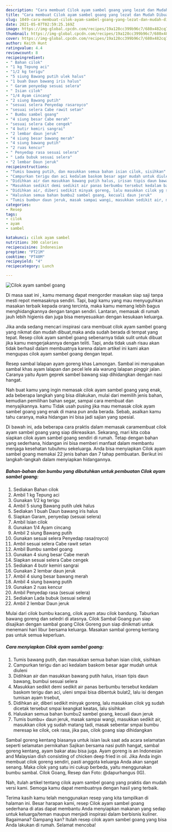 ```yaml
---
description: "Cara membuat Cilok ayam sambel goang yang lezat dan Mudah Dibuat"
title: "Cara membuat Cilok ayam sambel goang yang lezat dan Mudah Dibuat"
slug: 1049-cara-membuat-cilok-ayam-sambel-goang-yang-lezat-dan-mudah-dibuat
date: 2021-05-07T02:59:25.169Z
image: https://img-global.cpcdn.com/recipes/19a128cc399b96c7/680x482cq70/cilok-ayam-sambel-goang-foto-resep-utama.jpg
thumbnail: https://img-global.cpcdn.com/recipes/19a128cc399b96c7/680x482cq70/cilok-ayam-sambel-goang-foto-resep-utama.jpg
cover: https://img-global.cpcdn.com/recipes/19a128cc399b96c7/680x482cq70/cilok-ayam-sambel-goang-foto-resep-utama.jpg
author: Keith Hunt
ratingvalue: 4.4
reviewcount: 8
recipeingredient:
- " Bahan cilok"
- "1 kg Tepung aci"
- "1/2 kg terigu"
- "5 siung Bawang putih ulek halus"
- "1 buah Daun bawang iris halus"
- " Garam penyedap sesuai selera"
- " Isian cilok"
- "1/4 Ayam cincang"
- "2 siung Bawang putih"
- "sesuai selera Penyedap rasaroyco"
- "sesuai selera Cabe rawit setan"
- " Bumbu sambel goang"
- "4 siung besar Cabe merah"
- "sesuai selera Cabe cengek"
- "4 butir kemiri sangrai"
- "2 lembar daun jeruk"
- "4 siung besar bawang merah"
- "4 siung bawang putih"
- "2 ruas kencur"
- " Penyedap rasa sesuai selera"
- " Lada bubuk sesuai selera"
- "2 lembar Daun jeruk"
recipeinstructions:
- "Tumis bawang putih, dan masukkan semua bahan isian cilok, sisihkan"
- "Campurkan terigu dan aci kedalam baskom besar agar mudah untuk diuleni"
- "Didihkan air dan masukkan bawang putih halus, irisan tipis daun bawang, bumbui sesuai selera"
- "Masukkan sedikit demi sedikit air panas berbumbu tersebut kedalam baskom terigu dan aci, uleni smpai bisa dibentuk bulat2, lalu isi dengan tumisan ayam trsebut,"
- "Didihkan air, diberi sedikit minyak goreng, lalu masukkan cilok yg sudah dicetak tersebut smpai keangkat keatas, lalu sisihkan"
- "Haluskan semua bahan bumbu2 sambel goang, kecuali daun jeruk"
- "Tumis bumbu+ daun jeruk, masak sampai wangi, masukkan sedikit air, masukkan cilok yg sudah matang tadi, masak sebentar smpai bumbu meresap ke cilok, cek rasa, jika pas, cilok goang siap dihidangkan"
categories:
- Resep
tags:
- cilok
- ayam
- sambel

katakunci: cilok ayam sambel 
nutrition: 300 calories
recipecuisine: Indonesian
preptime: "PT21M"
cooktime: "PT40M"
recipeyield: "4"
recipecategory: Lunch

---
```



![Cilok ayam sambel goang](https://img-global.cpcdn.com/recipes/19a128cc399b96c7/680x482cq70/cilok-ayam-sambel-goang-foto-resep-utama.jpg)

Di masa  saat ini , kamu memang dapat mengorder masakan siap saji tanpa mesti repot memasaknya sendiri. Tapi, bagi kamu yang mau menyuguhkan masakan terbaik kepada orang tercinta, maka kamu memang lebih bagus menghidangkannya dengan tangan sendiri. Lantaran, memasak di rumah jauh lebih higienis dan juga bisa menyesuaikan dengan kesukaan keluarga.

Jika anda sedang mencari inspirasi cara membuat cilok ayam sambel goang yang nikmat dan mudah dibuat,maka anda sudah berada di tempat yang tepat. Resep cilok ayam sambel goang  sebenarnya tidak sulit untuk dibuat jika kamu mengerjakannya dengan teliti. Tapi, anda tidak usah risau akan tidak berhasil dalam membuatnya 
karena dalam artikel ini kami akan mengupas cilok ayam sambel goang dengan tepat.  

Resep sambal lalapan ayam goreng khas Lamongan. Sambal ini merupakan sambal khas ayam lalapan dan pecel lele ala warung lalapan pinggir jalan. Caranya yaitu Ayam geprek sambel bawang siap dihidangkan dengan nasi hangat.

Nah buat kamu yang ingin memasak cilok ayam sambel goang yang enak, ada beberapa langkah yang bisa dilakukan, mulai dari memilih jenis bahan, kemudian pemilihan bahan segar, sampai cara membuat dan menyajikannya. kamu Tidak usah pusing jika mau memasak cilok ayam sambel goang yang enak di mana pun anda berada. Sebab, asalkan kamu  tahu caranya, maka hidangan ini bisa jadi sajian yang spesial.

Di bawah ini, ada beberapa cara praktis  dalam memasak caramembuat cilok ayam sambel goang yang siap dikreasikan. Sekarang, mari kita coba siapkan cilok ayam sambel goang sendiri di rumah. Tetap dengan bahan yang sederhana, hidangan ini bisa memberi manfaat dalam membantu menjaga kesehatan tubuhmu sekeluarga. Anda bisa menyiapkan Cilok ayam sambel goang memakai 22 jenis bahan dan 7 tahap pembuatan. Berikut ini langkah-langkah dalam menyiapkan hidangannya.

<!--inarticleads1-->

##### Bahan-bahan dan bumbu yang dibutuhkan untuk pembuatan Cilok ayam sambel goang:

1. Sediakan  Bahan cilok
1. Ambil 1 kg Tepung aci
1. Gunakan 1/2 kg terigu
1. Ambil 5 siung Bawang putih ulek halus
1. Sediakan 1 buah Daun bawang iris halus
1. Siapkan  Garam, penyedap (sesuai selera)
1. Ambil  Isian cilok
1. Gunakan 1/4 Ayam cincang
1. Ambil 2 siung Bawang putih
1. Gunakan sesuai selera Penyedap rasa(royco)
1. Ambil sesuai selera Cabe rawit setan
1. Ambil  Bumbu sambel goang
1. Gunakan 4 siung besar Cabe merah
1. Siapkan sesuai selera Cabe cengek
1. Sediakan 4 butir kemiri sangrai
1. Gunakan 2 lembar daun jeruk
1. Ambil 4 siung besar bawang merah
1. Ambil 4 siung bawang putih
1. Gunakan 2 ruas kencur
1. Ambil  Penyedap rasa (sesuai selera)
1. Sediakan  Lada bubuk (sesuai selera)
1. Ambil 2 lembar Daun jeruk


Mulai dari cilok bumbu kacang, cilok ayam atau cilok bandung. Taburkan bawang goreng dan seledri di atasnya. Cilok Sambal Goang pun siap disajikan dengan sambal goang Cilok Goreng pun siap dinikmati untuk menemani hari libur bersama keluarga. Masakan sambal goreng kentang pas untuk semua keperluan. 

<!--inarticleads2-->

##### Cara menyiapkan Cilok ayam sambel goang:

1. Tumis bawang putih, dan masukkan semua bahan isian cilok, sisihkan
1. Campurkan terigu dan aci kedalam baskom besar agar mudah untuk diuleni
1. Didihkan air dan masukkan bawang putih halus, irisan tipis daun bawang, bumbui sesuai selera
1. Masukkan sedikit demi sedikit air panas berbumbu tersebut kedalam baskom terigu dan aci, uleni smpai bisa dibentuk bulat2, lalu isi dengan tumisan ayam trsebut,
1. Didihkan air, diberi sedikit minyak goreng, lalu masukkan cilok yg sudah dicetak tersebut smpai keangkat keatas, lalu sisihkan
1. Haluskan semua bahan bumbu2 sambel goang, kecuali daun jeruk
1. Tumis bumbu+ daun jeruk, masak sampai wangi, masukkan sedikit air, masukkan cilok yg sudah matang tadi, masak sebentar smpai bumbu meresap ke cilok, cek rasa, jika pas, cilok goang siap dihidangkan


Sambal goreng kentang biasanya untuk isian lauk saat ada acara selamatan seperti selamatan pernikahan Sajikan bersama nasi putih hangat, sambal goreng kentang, ayam bakar atau bisa juga. Ayam goreng is an Indonesian and Malaysian dish consisting of chicken deep fried in oil. Jika Anda ingin membuat cilok goreng sendiri, pasti anggota keluarga Anda akan sangat senang. Maka cilok yang satu ini cukup berbeda, yaitu menggunakan bumbu sambal. Cilok Goang, Resep dan Foto: @dapurhangus (IG). 

Nah, itulah artikel tentang  cilok ayam sambel goang  yang praktis dan mudah versi kami. Semoga kamu dapat membuatnya dengan hasil yang terbaik. 

Terima kasih kamu telah menggunakan resep yang kita tampilkan di halaman ini. Besar harapan kami, resep  Cilok ayam sambel goang sederhana di atas dapat membantu Anda menyiapkan makanan yang sedap untuk keluarga/teman maupun menjadi inspirasi dalam berbisnis kuliner. Bagaimana? Gampang kan? Itulah resep cilok ayam sambel goang yang bisa Anda lakukan di rumah. Selamat mencoba!

